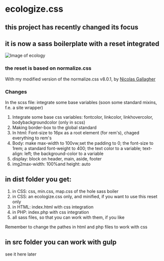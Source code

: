 # ecologize.css

## this project has recently changed its focus

## it is now a sass boilerplate with a reset integrated

![Image of ecology](https://github.com/eversthomas/ecologize.css/blob/master/src/HTMLandPHP/img/ecology_logo-350-trans.png)

### the reset is based on normalize.css

With my modified version of the normalize.css v8.0.1, by [Nicolas Gallagher](https://github.com/necolas)

### Changes

In the scss file: integrate some base variables (soon some standard mixins, f.e. a site wrapper)

1. Integrate some base css variables: fontcolor, linkcolor, linkhovercolor, bodybackgroundcolor (only in scss)
2. Making border-box to the global standard
3. In html: Font-size to 16px as a root element (for rem's), chaged everything to rem's
4. Body: make max-width to 100vw;set the padding to 0; the font-size to 1rem; a standard font-weight to 400; the text color to a variable; text-align: left; the background-color to a variable
5. display: block on header, main, aside, footer
6. img2max-width: 100%and height: auto

## in dist folder you get:

1. in CSS: css, min.css, map.css of the hole sass boiler
2. in CSS: an ecologize.css only, and minified, if you want to use this reset only
3. in HTML: index.html with css integration
4. in PHP: index.php with css integration
5. all sass files, so that you can work with them, if you like

Remember to change the pathes in html and php files to work with css

## in src folder you can work with gulp

see it here later
